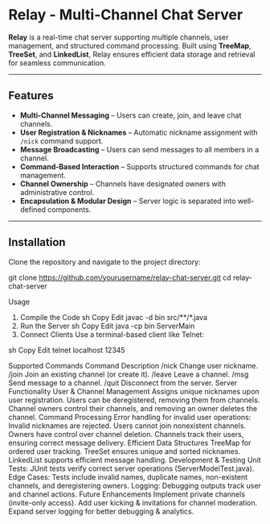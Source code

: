 # Relay - Multi-Channel Chat Server

**Relay** is a real-time chat server supporting multiple channels, user management, and structured command processing. Built using **TreeMap**, **TreeSet**, and **LinkedList**, Relay ensures efficient data storage and retrieval for seamless communication.

---

## Features

- **Multi-Channel Messaging** – Users can create, join, and leave chat channels.
- **User Registration & Nicknames** – Automatic nickname assignment with `/nick` command support.
- **Message Broadcasting** – Users can send messages to all members in a channel.
- **Command-Based Interaction** – Supports structured commands for chat management.
- **Channel Ownership** – Channels have designated owners with administrative control.
- **Encapsulation & Modular Design** – Server logic is separated into well-defined components.

---

## Installation

Clone the repository and navigate to the project directory:

git clone https://github.com/yourusername/relay-chat-server.git
cd relay-chat-server

Usage
1. Compile the Code
sh
Copy
Edit
javac -d bin src/**/*.java
2. Run the Server
sh
Copy
Edit
java -cp bin ServerMain
3. Connect Clients
Use a terminal-based client like Telnet:

sh
Copy
Edit
telnet localhost 12345

Supported Commands
Command	Description
/nick <name>	Change user nickname.
/join <channel>	Join an existing channel (or create it).
/leave <channel>	Leave a channel.
/msg <channel> <msg>	Send message to a channel.
/quit	Disconnect from the server.
Server Functionality
User & Channel Management
Assigns unique nicknames upon user registration.
Users can be deregistered, removing them from channels.
Channel owners control their channels, and removing an owner deletes the channel.
Command Processing
Error handling for invalid user operations:
Invalid nicknames are rejected.
Users cannot join nonexistent channels.
Owners have control over channel deletion.
Channels track their users, ensuring correct message delivery.
Efficient Data Structures
TreeMap for ordered user tracking.
TreeSet ensures unique and sorted nicknames.
LinkedList supports efficient message handling.
Development & Testing
Unit Tests: JUnit tests verify correct server operations (ServerModelTest.java).
Edge Cases: Tests include invalid names, duplicate names, non-existent channels, and deregistering owners.
Logging: Debugging outputs track user and channel actions.
Future Enhancements
Implement private channels (invite-only access).
Add user kicking & invitations for channel moderation.
Expand server logging for better debugging & analytics.
